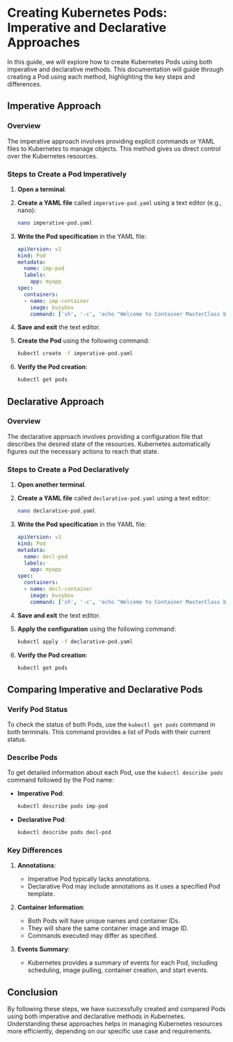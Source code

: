 # Creating Kubernetes Pods: Imperative and Declarative Approaches

In this guide, we will explore how to create Kubernetes Pods using both imperative and declarative methods. This documentation will guide through creating a Pod using each method, highlighting the key steps and differences.

## Imperative Approach

### Overview
The imperative approach involves providing explicit commands or YAML files to Kubernetes to manage objects. This method gives us direct control over the Kubernetes resources.

### Steps to Create a Pod Imperatively

1. **Open a terminal**.
2. **Create a YAML file** called `imperative-pod.yaml` using a text editor (e.g., nano):
   ```sh
   nano imperative-pod.yaml
   ```

3. **Write the Pod specification** in the YAML file:
   ```yaml
   apiVersion: v1
   kind: Pod
   metadata:
     name: imp-pod
     labels:
       app: myapp
   spec:
     containers:
     - name: imp-container
       image: busybox
       command: ['sh', '-c', 'echo "Welcome to Container MasterClass by CeruleanCanvas" && sleep 60']
   ```

4. **Save and exit** the text editor.

5. **Create the Pod** using the following command:
   ```sh
   kubectl create -f imperative-pod.yaml
   ```

6. **Verify the Pod creation**:
   ```sh
   kubectl get pods
   ```

## Declarative Approach

### Overview
The declarative approach involves providing a configuration file that describes the desired state of the resources. Kubernetes automatically figures out the necessary actions to reach that state.

### Steps to Create a Pod Declaratively

1. **Open another terminal**.
2. **Create a YAML file** called `declarative-pod.yaml` using a text editor:
   ```sh
   nano declarative-pod.yaml
   ```

3. **Write the Pod specification** in the YAML file:
   ```yaml
   apiVersion: v1
   kind: Pod
   metadata:
     name: decl-pod
     labels:
       app: myapp
   spec:
     containers:
     - name: decl-container
       image: busybox
       command: ['sh', '-c', 'echo "Welcome to Container MasterClass by CeruleanCanvas" && sleep 120']
   ```

4. **Save and exit** the text editor.

5. **Apply the configuration** using the following command:
   ```sh
   kubectl apply -f declarative-pod.yaml
   ```

6. **Verify the Pod creation**:
   ```sh
   kubectl get pods
   ```

## Comparing Imperative and Declarative Pods

### Verify Pod Status
To check the status of both Pods, use the `kubectl get pods` command in both terminals. This command provides a list of Pods with their current status.

### Describe Pods
To get detailed information about each Pod, use the `kubectl describe pods` command followed by the Pod name:
- **Imperative Pod**:
  ```sh
  kubectl describe pods imp-pod
  ```
- **Declarative Pod**:
  ```sh
  kubectl describe pods decl-pod
  ```

### Key Differences
1. **Annotations**:
   - Imperative Pod typically lacks annotations.
   - Declarative Pod may include annotations as it uses a specified Pod template.
   
2. **Container Information**:
   - Both Pods will have unique names and container IDs.
   - They will share the same container image and image ID.
   - Commands executed may differ as specified.

3. **Events Summary**:
   - Kubernetes provides a summary of events for each Pod, including scheduling, image pulling, container creation, and start events.

## Conclusion

By following these steps, we have successfully created and compared Pods using both imperative and declarative methods in Kubernetes. Understanding these approaches helps in managing Kubernetes resources more efficiently, depending on our specific use case and requirements.